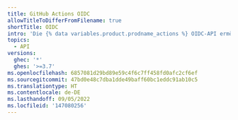 ```yaml
---
title: GitHub Actions OIDC
allowTitleToDifferFromFilename: true
shortTitle: OIDC
intro: 'Die {% data variables.product.prodname_actions %} OIDC-API ermöglicht dir, die JWT-Tokenansprüche anzupassen.'
topics:
  - API
versions:
  ghec: '*'
  ghes: '>=3.7'
ms.openlocfilehash: 6857081d29bd89e59c4f6c7ff458fd0afc2cf6ef
ms.sourcegitcommit: 47bd0e48c7dba1dde49baff60bc1eddc91ab10c5
ms.translationtype: HT
ms.contentlocale: de-DE
ms.lasthandoff: 09/05/2022
ms.locfileid: '147080256'
---
```


